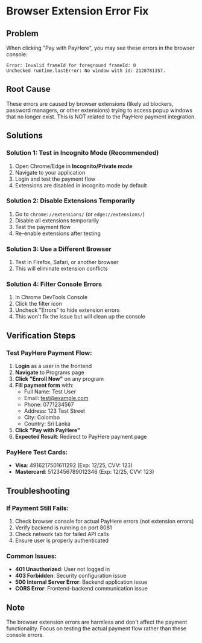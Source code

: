 # Browser Extension Error Fix

## Problem
When clicking "Pay with PayHere", you may see these errors in the browser console:
```
Error: Invalid frameId for foreground frameId: 0
Unchecked runtime.lastError: No window with id: 2128781357.
```

## Root Cause
These errors are caused by browser extensions (likely ad blockers, password managers, or other extensions) trying to access popup windows that no longer exist. This is NOT related to the PayHere payment integration.

## Solutions

### Solution 1: Test in Incognito Mode (Recommended)
1. Open Chrome/Edge in **Incognito/Private mode**
2. Navigate to your application
3. Login and test the payment flow
4. Extensions are disabled in incognito mode by default

### Solution 2: Disable Extensions Temporarily
1. Go to `chrome://extensions/` (or `edge://extensions/`)
2. Disable all extensions temporarily
3. Test the payment flow
4. Re-enable extensions after testing

### Solution 3: Use a Different Browser
1. Test in Firefox, Safari, or another browser
2. This will eliminate extension conflicts

### Solution 4: Filter Console Errors
1. In Chrome DevTools Console
2. Click the filter icon
3. Uncheck "Errors" to hide extension errors
4. This won't fix the issue but will clean up the console

## Verification Steps

### Test PayHere Payment Flow:
1. **Login** as a user in the frontend
2. **Navigate** to Programs page
3. **Click "Enroll Now"** on any program
4. **Fill payment form** with:
   - Full Name: Test User
   - Email: test@example.com
   - Phone: 0771234567
   - Address: 123 Test Street
   - City: Colombo
   - Country: Sri Lanka
5. **Click "Pay with PayHere"**
6. **Expected Result**: Redirect to PayHere payment page

### PayHere Test Cards:
- **Visa**: 4916217501611292 (Exp: 12/25, CVV: 123)
- **Mastercard**: 5123456789012346 (Exp: 12/25, CVV: 123)

## Troubleshooting

### If Payment Still Fails:
1. Check browser console for actual PayHere errors (not extension errors)
2. Verify backend is running on port 8081
3. Check network tab for failed API calls
4. Ensure user is properly authenticated

### Common Issues:
- **401 Unauthorized**: User not logged in
- **403 Forbidden**: Security configuration issue
- **500 Internal Server Error**: Backend application issue
- **CORS Error**: Frontend-backend communication issue

## Note
The browser extension errors are harmless and don't affect the payment functionality. Focus on testing the actual payment flow rather than these console errors.
